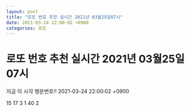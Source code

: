 ```yaml
---
layout: post
title: "로또 번호 추천 실시간 2021년 03월25일07시"
date: 2021-03-24 22:00:02 +0900
categories: 로또
---
```


# 로또 번호 추천 실시간 2021년 03월25일07시

지금 이 시각 행운번호!! 2021-03-24 22:00:02 +0900

 15  17  3  1  40  2 

